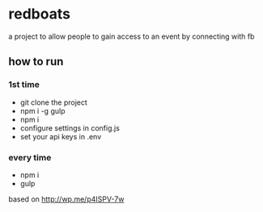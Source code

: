# redboats
a project to allow people to gain access to an event by connecting with fb

## how to run
### 1st time
* git clone the project
* npm i -g gulp
* npm i
* configure settings in config.js
* set your api keys in .env

### every time
* npm i
* gulp


based on http://wp.me/p4ISPV-7w
